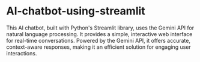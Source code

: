 # AI-chatbot-using-streamlit
This AI chatbot, built with Python's Streamlit library, uses the Gemini API for natural language processing. It provides a simple, interactive web interface for real-time conversations. Powered by the Gemini API, it offers accurate, context-aware responses, making it an efficient solution for engaging user interactions.
